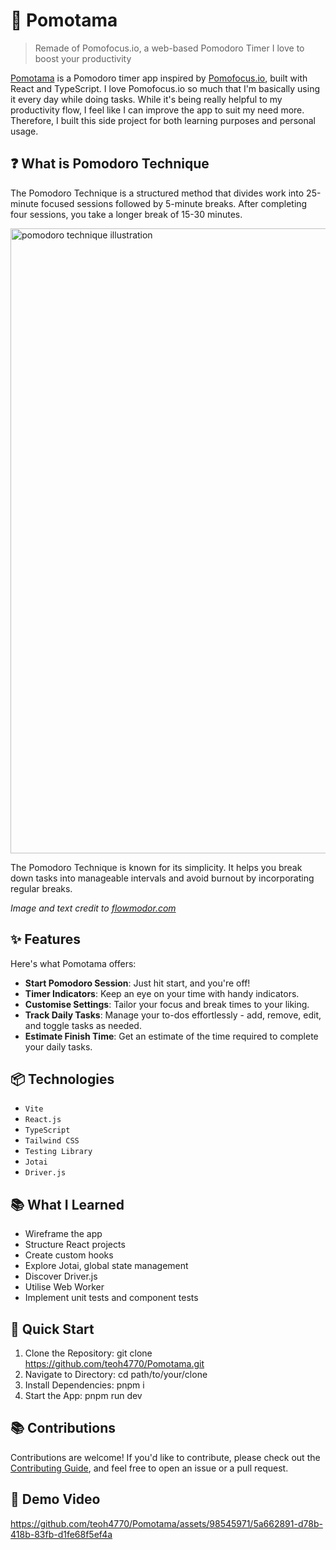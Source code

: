 # 🍅 Pomotama

> Remade of Pomofocus.io, a web-based Pomodoro Timer I love to boost your productivity

[Pomotama](https://pomotama.netlify.app/) is a Pomodoro timer app inspired by [Pomofocus.io](https://pomofocus.io/), built with React and TypeScript. I love Pomofocus.io so much that I'm basically using it every day while doing tasks. While it's being really helpful to my productivity flow, I feel like I can improve the app to suit my need more. Therefore, I built this side project for both learning purposes and personal usage.

## ❓ What is Pomodoro Technique

<section>
  <p>The Pomodoro Technique is a structured method that divides work into 25-minute focused sessions followed by 5-minute breaks. After completing four sessions, you take a longer break of 15-30 minutes.</p>
  
  <img width="1000" alt="pomodoro technique illustration" src="https://github.com/user-attachments/assets/8a4d23f3-7b12-4b3e-a874-8b9edbef3dc1">

  <p>The Pomodoro Technique is known for its simplicity. It helps you break down tasks into manageable intervals and avoid burnout by incorporating regular breaks.</p>

  <cite>Image and text credit to <a href="https://flowmodor.com/blog/pomodoro-vs-flowtime">flowmodor.com</a></cite>
</section>

## ✨ Features

Here's what Pomotama offers:

-   **Start Pomodoro Session**: Just hit start, and you're off!
-   **Timer Indicators**: Keep an eye on your time with handy indicators.
-   **Customise Settings**: Tailor your focus and break times to your liking.
-   **Track Daily Tasks**: Manage your to-dos effortlessly - add, remove, edit, and toggle tasks as needed.
-   **Estimate Finish Time**: Get an estimate of the time required to complete your daily tasks.

## 📦 Technologies

-   <code>Vite</code>
-   <code>React.js</code>
-   <code>TypeScript</code>
-   <code>Tailwind CSS</code>
-   <code>Testing Library</code>
-   <code>Jotai</code>
-   <code>Driver.js</code>

## 📚 What I Learned

-   Wireframe the app
-   Structure React projects
-   Create custom hooks
-   Explore Jotai, global state management
-   Discover Driver.js
-   Utilise Web Worker
-   Implement unit tests and component tests

## 🚦 Quick Start

1. Clone the Repository: git clone https://github.com/teoh4770/Pomotama.git
2. Navigate to Directory: cd path/to/your/clone
3. Install Dependencies: pnpm i
4. Start the App: pnpm run dev

## 📚 Contributions
Contributions are welcome! If you'd like to contribute, please check out the [Contributing Guide](https://github.com/teoh4770/Pomotama/blob/main/CONTRIBUTING.md), and feel free to open an issue or a pull request.

## 🍿 Demo Video

https://github.com/teoh4770/Pomotama/assets/98545971/5a662891-d78b-418b-83fb-d1fe68f5ef4a
